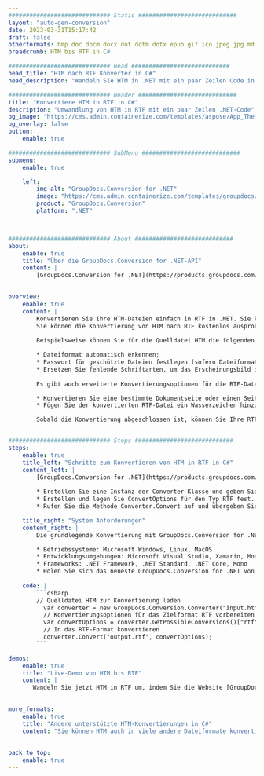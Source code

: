 ```yaml
---
############################# Static ############################
layout: "auto-gen-conversion"
date: 2023-03-31T15:17:42
draft: false
otherformats: bmp doc docm docx dot dotm dotx epub gif ico jpeg jpg md odt ott pdf png psd rtf tex tif tiff txt xps
breadcrumb: HTM bis RTF in C#

############################# Head ############################
head_title: "HTM nach RTF Konverter in C#"
head_description: "Wandeln Sie HTM in .NET mit ein paar Zeilen Code in RTF um. Verwenden Sie die GroupDocs Document Conversion API, um über 160 Dateiformate zu konvertieren."

############################# Header ############################
title: "Konvertiere HTM in RTF in C#"
description: "Umwandlung von HTM in RTF mit ein paar Zeilen .NET-Code"
bg_image: "https://cms.admin.containerize.com/templates/aspose/App_Themes/V3/images/bg/header1.png"
bg_overlay: false
button:
    enable: true

############################# SubMenu ############################
submenu:
    enable: true

    left:
        img_alt: "GroupDocs.Conversion for .NET"
        image: "https://cms.admin.containerize.com/templates/groupdocs/images/product-logos/90x90-noborder/groupdocs-conversion-net.png"
        product: "GroupDocs.Conversion"
        platform: ".NET"



############################# About ############################
about:
    enable: true
    title: "Über die GroupDocs.Conversion for .NET-API"
    content: |
        [GroupDocs.Conversion for .NET](https://products.groupdocs.com/conversion/net/) kann verwendet werden, um Microsoft Word, Excel, PowerPoint, PDF, Visio und andere Formate zu konvertieren. GroupDocs.Conversion ist eine eigenständige API, die sich für Backend- und interne Systeme eignet, bei denen eine hohe Leistung erforderlich ist. Es ist unabhängig von Software wie Microsoft oder Open Office.
    

overview:
    enable: true
    content: |
        Konvertieren Sie Ihre HTM-Dateien einfach in RTF in .NET. Sie können nur ein paar C#-Codezeilen auf jeder Plattform Ihrer Wahl verwenden, z. B. Windows, Linux, macOS.
        Sie können die Konvertierung von HTM nach RTF kostenlos ausprobieren und die Qualität der Konvertierungsergebnisse bewerten. Neben einfachen Dateikonvertierungsszenarien können Sie erweiterte Optionen zum Laden der Quelldatei HTM und zum Speichern des Ausgabeergebnisses RTF ausprobieren. 
        
        Beispielsweise können Sie für die Quelldatei HTM die folgenden Ladeoptionen verwenden:

        * Dateiformat automatisch erkennen;
        * Passwort für geschützte Dateien festlegen (sofern Dateiformat dies unterstützt);
        * Ersetzen Sie fehlende Schriftarten, um das Erscheinungsbild des Dokuments beizubehalten.
        
        Es gibt auch erweiterte Konvertierungsoptionen für die RTF-Datei:

        * Konvertieren Sie eine bestimmte Dokumentseite oder einen Seitenbereich;
        * Fügen Sie der konvertierten RTF-Datei ein Wasserzeichen hinzu und vieles mehr.

        Sobald die Konvertierung abgeschlossen ist, können Sie Ihre RTF-Datei im lokalen Dateipfad oder auf einem Speicher von Drittanbietern wie FTP, Amazon S3, Google Drive, Dropbox usw. speichern. Bitte beachten Sie, dass Sie HTM in RTF muss keine zusätzliche Software installiert werden - wie MS Office, Open Office, Adobe Acrobat Reader etc.


############################# Steps ############################
steps:
    enable: true
    title_left: "Schritte zum Konvertieren von HTM in RTF in C#"
    content_left: |
        [GroupDocs.Conversion for .NET](https://products.groupdocs.com/conversion/net/) erleichtert Entwicklern das Konvertieren einer HTM-Datei in RTF mit wenigen Codezeilen.
        
        * Erstellen Sie eine Instanz der Converter-Klasse und geben Sie die Datei HTM mit dem vollständigen Pfad an
        * Erstellen und legen Sie ConvertOptions für den Typ RTF fest.
        * Rufen Sie die Methode Converter.Convert auf und übergeben Sie den vollständigen Pfad und das Format (RTF) als Parameter

    title_right: "System Anforderungen"
    content_right: |
        Die grundlegende Konvertierung mit GroupDocs.Conversion for .NET kann in nur wenigen einfachen Schritten durchgeführt werden. Unsere APIs werden auf allen wichtigen Plattformen und Betriebssystemen unterstützt. Stellen Sie vor dem Ausführen des folgenden Codes sicher, dass die folgenden Voraussetzungen auf Ihrem System installiert sind.

        * Betriebssysteme: Microsoft Windows, Linux, MacOS
        * Entwicklungsumgebungen: Microsoft Visual Studio, Xamarin, MonoDevelop
        * Frameworks: .NET Framework, .NET Standard, .NET Core, Mono
        * Holen Sie sich das neueste GroupDocs.Conversion for .NET von [Nuget](https://www.nuget.org/packages/groupdocs.conversion)
         
    code: |
        ```csharp    
        // Quelldatei HTM zur Konvertierung laden
          var converter = new GroupDocs.Conversion.Converter("input.htm");
          // Konvertierungsoptionen für das Zielformat RTF vorbereiten
          var convertOptions = converter.GetPossibleConversions()["rtf"].ConvertOptions;
          // In das RTF-Format konvertieren
          converter.Convert("output.rtf", convertOptions);
        ```

demos:
    enable: true
    title: "Live-Demo von HTM bis RTF"
    content: |
       Wandeln Sie jetzt HTM in RTF um, indem Sie die Website [GroupDocs.Conversion App](https://products.groupdocs.app/conversion/family) besuchen. Die Online-Demo hat die folgenden Vorteile
          

more_formats:
    enable: true
    title: "Andere unterstützte HTM-Konvertierungen in C#"
    content: "Sie können HTM auch in viele andere Dateiformate konvertieren. Bitte sehen Sie sich die Liste unten an."
       
       
back_to_top:
    enable: true
---
```

